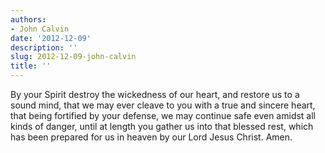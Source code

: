 ```yaml
---
authors:
- John Calvin
date: '2012-12-09'
description: ''
slug: 2012-12-09-john-calvin
title: ''
---
```

By your Spirit destroy the wickedness of our heart, and restore us to a sound mind, that we may ever cleave to you with a true and sincere heart, that being fortified by your defense, we may continue safe even amidst all kinds of danger, until at length you gather us into that blessed rest, which has been prepared for us in heaven by our Lord Jesus Christ. Amen.



